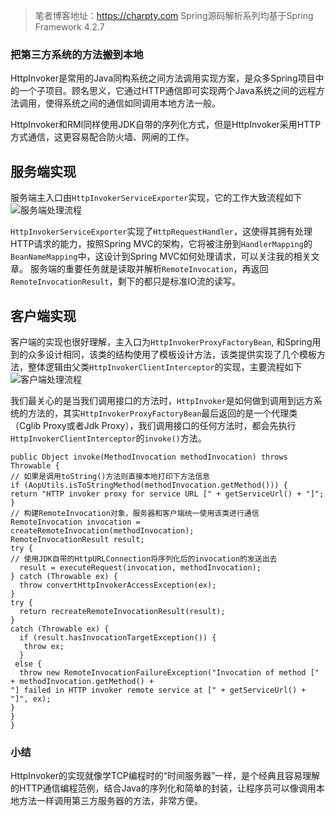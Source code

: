 > 笔者博客地址：https://charpty.com
> Spring源码解析系列均基于Spring Framework 4.2.7

### 把第三方系统的方法搬到本地
HttpInvoker是常用的Java同构系统之间方法调用实现方案，是众多Spring项目中的一个子项目。顾名思义，它通过HTTP通信即可实现两个Java系统之间的远程方法调用，使得系统之间的通信如同调用本地方法一般。

HttpInvoker和RMI同样使用JDK自带的序列化方式，但是HttpInvoker采用HTTP方式通信，这更容易配合防火墙、网闸的工作。
## 服务端实现
服务端主入口由```HttpInvokerServiceExporter```实现，它的工作大致流程如下
![服务端处理流程]()

```HttpInvokerServiceExporter```实现了```HttpRequestHandler```，这使得其拥有处理HTTP请求的能力，按照Spring MVC的架构，它将被注册到```HandlerMapping```的```BeanNameMapping```中，这设计到Spring MVC如何处理请求，可以关注我的相关文章。
服务端的重要任务就是读取并解析```RemoteInvocation```，再返回```RemoteInvocationResult```，剩下的都只是标准IO流的读写。

## 客户端实现
客户端的实现也很好理解，主入口为```HttpInvokerProxyFactoryBean```, 和Spring用到的众多设计相同，该类的结构使用了模板设计方法，该类提供实现了几个模板方法，整体逻辑由父类```HttpInvokerClientInterceptor```的实现，主要流程如下
![客户端处理流程]()

我们最关心的是当我们调用接口的方法时，```HttpInvoker```是如何做到调用到远方系统的方法的，其实```HttpInvokerProxyFactoryBean```最后返回的是一个代理类（Cglib Proxy或者Jdk Proxy），我们调用接口的任何方法时，都会先执行```HttpInvokerClientInterceptor```的```invoke()```方法。

```
public Object invoke(MethodInvocation methodInvocation) throws Throwable {
// 如果是调用toString()方法则直接本地打印下方法信息
if (AopUtils.isToStringMethod(methodInvocation.getMethod())) {
return "HTTP invoker proxy for service URL [" + getServiceUrl() + "]";
}
// 构建RemoteInvocation对象，服务器和客户端统一使用该类进行通信
RemoteInvocation invocation = createRemoteInvocation(methodInvocation);
RemoteInvocationResult result;
try {
// 使用JDK自带的HttpURLConnection将序列化后的invocation的发送出去
  result = executeRequest(invocation, methodInvocation);
} catch (Throwable ex) {
  throw convertHttpInvokerAccessException(ex);
}
try {
  return recreateRemoteInvocationResult(result);
}
catch (Throwable ex) {
  if (result.hasInvocationTargetException()) {
   throw ex;
  }
 else {
  throw new RemoteInvocationFailureException("Invocation of method [" + methodInvocation.getMethod() +
"] failed in HTTP invoker remote service at [" + getServiceUrl() + "]", ex);
}
}
}

```
### 小结
HttpInvoker的实现就像学TCP编程时的“时间服务器”一样，是个经典且容易理解的HTTP通信编程范例，结合Java的序列化和简单的封装，让程序员可以像调用本地方法一样调用第三方服务器的方法，非常方便。